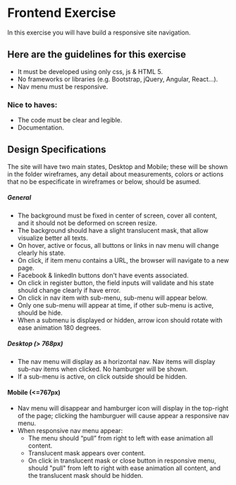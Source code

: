 # Frontend Exercise
In this exercise you will have build a responsive site navigation.

## Here are the guidelines for this exercise
* It must be developed using only css, js & HTML 5.
* No frameworks or libraries (e.g. Bootstrap, jQuery, Angular, React...).
* Nav menu must be responsive.

### Nice to haves:
* The code must be clear and legible.
* Documentation.

## Design Specifications
The site will have two main states, Desktop and Mobile; these will be shown in the folder wireframes, any detail about measurements, colors or actions that no be especificate in wireframes or below, should be asumed.

##### General
* The background must be fixed in center of screen, cover all content, and it should not be deformed on screen resize.
* The background should have a slight translucent mask, that allow visualize better all texts.
* On hover, active or focus, all buttons or links in nav menu will change clearly his state.
* On click, if item menu contains a URL, the browser will navigate to a new page.
* Facebook & linkedIn buttons don't have events associated.
* On click in register button, the field inputs will validate and his state should change clearly if have error.
* On click in nav item with sub-menu, sub-menu will appear below.
* Only one sub-menu will appear at time, if other sub-menu is active, should be hide.
* When a submenu is displayed or hidden, arrow icon should rotate with ease animation 180 degrees.

##### Desktop (> 768px)
* The nav menu will display as a horizontal nav. Nav items will display sub-nav items when clicked. No hamburger will be shown.
* If a sub-menu is active, on click outside should be hidden.

#### Mobile (<=767px)
* Nav menu will disappear and hamburger icon will display in the top-right of the page; clicking the hamburguer will cause appear a responsive nav menu.
* When responsive nav menu appear:
    * The menu should “pull” from right to left with ease animation all content.
    * Translucent mask appears over content.
    * On click in translucent mask or close button in responsive menu, should "pull" from left to right with ease animation all content, and the translucent mask should be hidden.